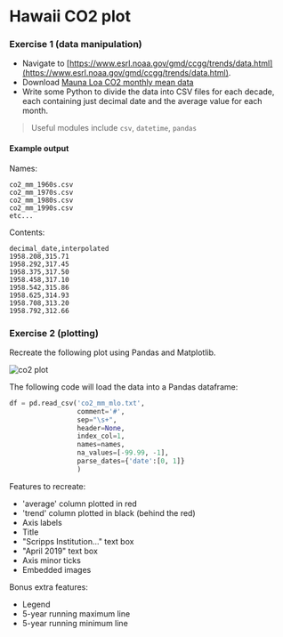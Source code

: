 # Hawaii CO2 plot

### Exercise 1 (data manipulation)

+ Navigate to [https://www.esrl.noaa.gov/gmd/ccgg/trends/data.html](https://www.esrl.noaa.gov/gmd/ccgg/trends/data.html).
+ Download [Mauna Loa CO2 monthly mean
  data](ftp://aftp.cmdl.noaa.gov/products/trends/co2/co2_mm_mlo.txt)
+ Write some Python to divide the data into CSV files for each decade, each
  containing just decimal date and the average value for each month.

> Useful modules include `csv`, `datetime`, `pandas`

#### Example output

Names:
```
co2_mm_1960s.csv
co2_mm_1970s.csv
co2_mm_1980s.csv
co2_mm_1990s.csv
etc...
```

Contents:
```
decimal_date,interpolated
1958.208,315.71
1958.292,317.45
1958.375,317.50
1958.458,317.10
1958.542,315.86
1958.625,314.93
1958.708,313.20
1958.792,312.66
```

### Exercise 2 (plotting)

Recreate the following plot using Pandas and Matplotlib.

![co2 plot](https://www.esrl.noaa.gov/gmd/webdata/ccgg/trends/co2_data_mlo.png)


The following code will load the data into a Pandas dataframe:

```python
df = pd.read_csv('co2_mm_mlo.txt', 
                 comment='#', 
                 sep="\s+", 
                 header=None, 
                 index_col=1, 
                 names=names, 
                 na_values=[-99.99, -1], 
                 parse_dates={'date':[0, 1]}
                 )
```

Features to recreate:

+ 'average' column plotted in red
+ 'trend' column plotted in black (behind the red)
+ Axis labels
+ Title
+ "Scripps Institution..." text box
+ "April 2019" text box
+ Axis minor ticks
+ Embedded images

Bonus extra features:

+ Legend
+ 5-year running maximum line
+ 5-year running minimum line
